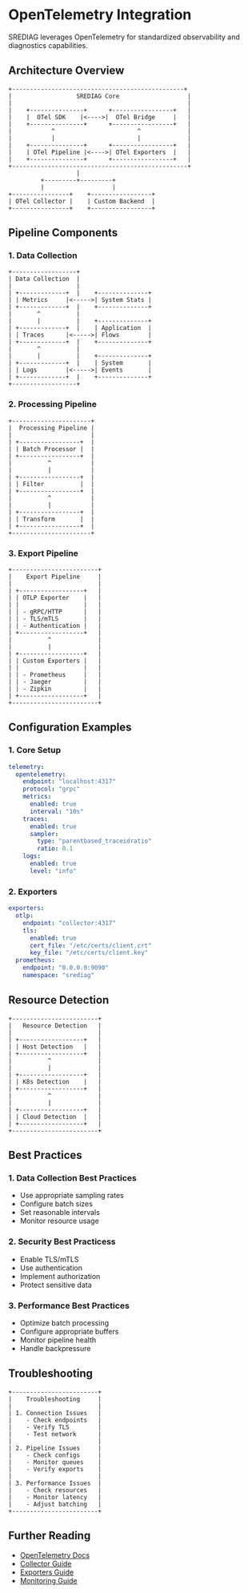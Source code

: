 # OpenTelemetry Integration

SREDIAG leverages OpenTelemetry for standardized observability and diagnostics capabilities.

## Architecture Overview

```ascii
+------------------------------------------------+
|                  SREDIAG Core                   |
|                                                 |
|    +---------------+      +-----------------+   |
|    |  OTel SDK    |<---->|  OTel Bridge     |   |
|    +---------------+      +-----------------+   |
|           ^                       ^             |
|           |                       |             |
|    +---------------+      +-----------------+   |
|    | OTel Pipeline |<---->| OTel Exporters  |   |
|    +---------------+      +-----------------+   |
+-------------------------------------------------+
                   |
         +---------+---------+
         |                   |
+----------------+    +-----------------+
| OTel Collector |    | Custom Backend  |
+----------------+    +-----------------+
```

## Pipeline Components

### 1. Data Collection

```ascii
+------------------+
| Data Collection  |
|                  |
| +-------------+  |    +--------------+
| | Metrics     |<----->| System Stats |
| +-------------+  |    +--------------+
|       ^          |
|       |          |    +--------------+
| +-------------+  |    | Application  |
| | Traces      |<----->| Flows        |
| +-------------+  |    +--------------+
|       ^          |
|       |          |    +--------------+
| +-------------+  |    | System       |
| | Logs        |<----->| Events       |
| +-------------+  |    +--------------+
+------------------+
```

### 2. Processing Pipeline

```ascii
+----------------------+
|  Processing Pipeline |
|                      |
| +-----------------+  |
| | Batch Processor |  |
| +-----------------+  |
|          ^           |
|          |           |
| +-----------------+  |
| | Filter          |  |
| +-----------------+  |
|          ^           |
|          |           |
| +-----------------+  |
| | Transform       |  |
| +-----------------+  |
+----------------------+
```

### 3. Export Pipeline

```ascii
+------------------------+
|    Export Pipeline     |
|                        |
| +------------------+   |
| | OTLP Exporter    |   |
| |                  |   |
| | - gRPC/HTTP      |   |
| | - TLS/mTLS       |   |
| | - Authentication |   |
| +------------------+   |
|          ^             |
|          |             |
| +------------------+   |
| | Custom Exporters |   |
| |                  |   |
| | - Prometheus     |   |
| | - Jaeger         |   |
| | - Zipkin         |   |
| +------------------+   |
+------------------------+
```

## Configuration Examples

### 1. Core Setup

```yaml
telemetry:
  opentelemetry:
    endpoint: "localhost:4317"
    protocol: "grpc"
    metrics:
      enabled: true
      interval: "10s"
    traces:
      enabled: true
      sampler:
        type: "parentbased_traceidratio"
        ratio: 0.1
    logs:
      enabled: true
      level: "info"
```

### 2. Exporters

```yaml
exporters:
  otlp:
    endpoint: "collector:4317"
    tls:
      enabled: true
      cert_file: "/etc/certs/client.crt"
      key_file: "/etc/certs/client.key"
  prometheus:
    endpoint: "0.0.0.0:9090"
    namespace: "srediag"
```

## Resource Detection

```ascii
+------------------------+
|   Resource Detection   |
|                        |
| +------------------+   |
| | Host Detection   |   |
| +------------------+   |
|          ^             |
|          |             |
| +------------------+   |
| | K8s Detection    |   |
| +------------------+   |
|          ^             |
|          |             |
| +------------------+   |
| | Cloud Detection  |   |
| +------------------+   |
+------------------------+
```

## Best Practices

### 1. Data Collection Best Practices

- Use appropriate sampling rates
- Configure batch sizes
- Set reasonable intervals
- Monitor resource usage

### 2. Security Best Practicess

- Enable TLS/mTLS
- Use authentication
- Implement authorization
- Protect sensitive data

### 3. Performance Best Practices

- Optimize batch processing
- Configure appropriate buffers
- Monitor pipeline health
- Handle backpressure

## Troubleshooting

```ascii
+------------------------+
|    Troubleshooting     |
|                        |
| 1. Connection Issues   |
|    - Check endpoints   |
|    - Verify TLS        |
|    - Test network      |
|                        |
| 2. Pipeline Issues     |
|    - Check configs     |
|    - Monitor queues    |
|    - Verify exports    |
|                        |
| 3. Performance Issues  |
|    - Check resources   |
|    - Monitor latency   |
|    - Adjust batching   |
+------------------------+
```

## Further Reading

- [OpenTelemetry Docs](https://opentelemetry.io/docs/)
- [Collector Guide](../configuration/collector.md)
- [Exporters Guide](../reference/exporters.md)
- [Monitoring Guide](../operations/monitoring.md)
